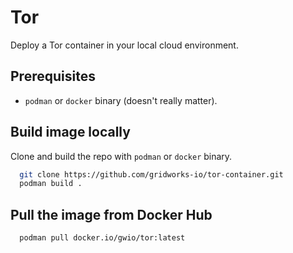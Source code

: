 # Tor

Deploy a Tor container in your local cloud environment.

## Prerequisites

- `podman` or `docker` binary (doesn't really matter).

## Build image locally

Clone and build the repo with `podman` or `docker` binary. 

```sh
  git clone https://github.com/gridworks-io/tor-container.git
  podman build .
```

## Pull the image from Docker Hub


```sh
  podman pull docker.io/gwio/tor:latest
```

